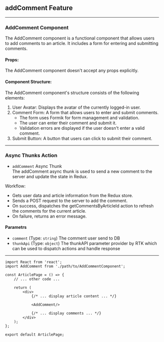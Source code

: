 ## addComment Feature

----

### AddComment Component

The AddComment component is a functional component that allows users to add comments to an article. It includes a form
for entering and submitting comments.

#### Props:

The AddComment component doesn't accept any props explicitly.

#### Component Structure:

The AddComment component's structure consists of the following elements:

1. User Avatar: Displays the avatar of the currently logged-in user.
2. Comment Form: A form that allows users to enter and submit comments.
    - The form uses Formik for form management and validation.
    - The user can enter their comment and submit it.
    - Validation errors are displayed if the user doesn't enter a valid comment.
3. Submit Button: A button that users can click to submit their comment.

---

### Async Thunks Action

- `addComment` Async Thunk  
  The addComment async thunk is used to send a new comment to the server and update the state in Redux.

Workflow:

- Gets user data and article information from the Redux store.
- Sends a POST request to the server to add the comment.
- On success, dispatches the getCommentsByArticleId action to refresh the comments for the current article.
- On failure, returns an error message.

#### Parametrs

- `comment` (Type: `string`) The comment user send to DB
- `thunkApi` (Type: `object`) The thunkAPI parameter provider by RTK which can be used to dispatch actions and handle
  response

----

```tsx
import React from 'react';
import AddComment from './path/to/AddCommentComponent';

const ArticlePage = () => {
    // ... other code ...

    return (
        <div>
            {/* ... display article content ... */}

            <AddComment/>

            {/* ... display comments ... */}
        </div>
    );
};

export default ArticlePage;
```
